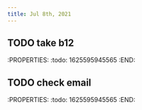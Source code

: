 ```yaml
---
title: Jul 8th, 2021
---
```


## TODO take b12
:PROPERTIES:
:todo: 1625595945565
:END:
## TODO check email
:PROPERTIES:
:todo: 1625595945565
:END:
